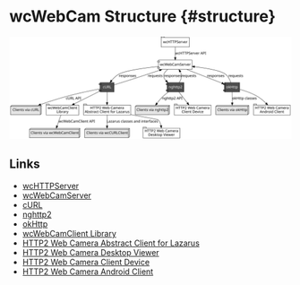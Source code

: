 wcWebCam Structure  {#structure}
==================

<img src="structure.svg" alt="drawing" style="max-width: 100%;"/>

Links 
-----

* [wcHTTPServer](https://github.com/iLya2IK/wchttpserver)
* [wcWebCamServer](https://github.com/iLya2IK/wcwebcamserver)
* [cURL](https://github.com/curl/curl)
* [nghttp2](https://github.com/nghttp2/nghttp2)
* [okHttp](https://square.github.io/okhttp/)
* [wcWebCamClient Library](https://github.com/iLya2IK/wcwebcamclient_lib)
* [HTTP2 Web Camera Abstract Client for Lazarus](https://github.com/iLya2IK/wccurlclient)
* [HTTP2 Web Camera Desktop Viewer](https://github.com/iLya2IK/webcamclientviewer)
* [HTTP2 Web Camera Client Device](https://github.com/iLya2IK/webcamdevice)
* [HTTP2 Web Camera Android Client](https://github.com/iLya2IK/wcwebcameracontrol)
